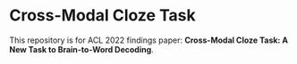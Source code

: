 # Cross-Modal Cloze Task

This repository is for ACL 2022 findings paper: **Cross-Modal Cloze Task: A New Task to Brain-to-Word Decoding**. 

